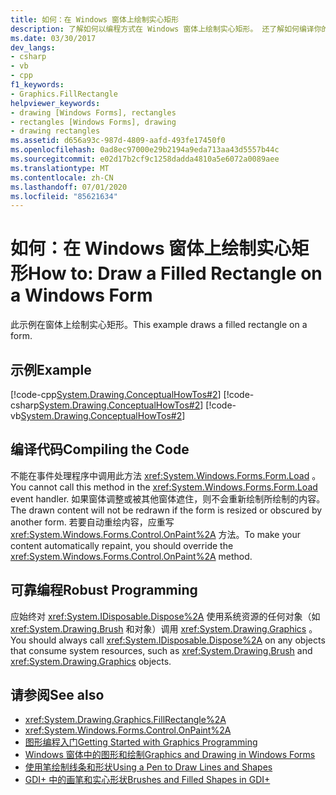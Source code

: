 ```yaml
---
title: 如何：在 Windows 窗体上绘制实心矩形
description: 了解如何以编程方式在 Windows 窗体上绘制实心矩形。 还了解如何编译你的代码。
ms.date: 03/30/2017
dev_langs:
- csharp
- vb
- cpp
f1_keywords:
- Graphics.FillRectangle
helpviewer_keywords:
- drawing [Windows Forms], rectangles
- rectangles [Windows Forms], drawing
- drawing rectangles
ms.assetid: d656a93c-987d-4809-aafd-493fe17450f0
ms.openlocfilehash: 0ad8ec97000e29b2194a9eda713aa43d5557b44c
ms.sourcegitcommit: e02d17b2cf9c1258dadda4810a5e6072a0089aee
ms.translationtype: MT
ms.contentlocale: zh-CN
ms.lasthandoff: 07/01/2020
ms.locfileid: "85621634"
---
```

# <a name="how-to-draw-a-filled-rectangle-on-a-windows-form"></a><span data-ttu-id="585fb-104">如何：在 Windows 窗体上绘制实心矩形</span><span class="sxs-lookup"><span data-stu-id="585fb-104">How to: Draw a Filled Rectangle on a Windows Form</span></span>
<span data-ttu-id="585fb-105">此示例在窗体上绘制实心矩形。</span><span class="sxs-lookup"><span data-stu-id="585fb-105">This example draws a filled rectangle on a form.</span></span>  
  
## <a name="example"></a><span data-ttu-id="585fb-106">示例</span><span class="sxs-lookup"><span data-stu-id="585fb-106">Example</span></span>  
 [!code-cpp[System.Drawing.ConceptualHowTos#2](~/samples/snippets/cpp/VS_Snippets_Winforms/System.Drawing.ConceptualHowTos/cpp/form1.cpp#2)]
 [!code-csharp[System.Drawing.ConceptualHowTos#2](~/samples/snippets/csharp/VS_Snippets_Winforms/System.Drawing.ConceptualHowTos/CS/form1.cs#2)]
 [!code-vb[System.Drawing.ConceptualHowTos#2](~/samples/snippets/visualbasic/VS_Snippets_Winforms/System.Drawing.ConceptualHowTos/VB/form1.vb#2)]  
  
## <a name="compiling-the-code"></a><span data-ttu-id="585fb-107">编译代码</span><span class="sxs-lookup"><span data-stu-id="585fb-107">Compiling the Code</span></span>  
 <span data-ttu-id="585fb-108">不能在事件处理程序中调用此方法 <xref:System.Windows.Forms.Form.Load> 。</span><span class="sxs-lookup"><span data-stu-id="585fb-108">You cannot call this method in the <xref:System.Windows.Forms.Form.Load> event handler.</span></span> <span data-ttu-id="585fb-109">如果窗体调整或被其他窗体遮住，则不会重新绘制所绘制的内容。</span><span class="sxs-lookup"><span data-stu-id="585fb-109">The drawn content will not be redrawn if the form is resized or obscured by another form.</span></span> <span data-ttu-id="585fb-110">若要自动重绘内容，应重写 <xref:System.Windows.Forms.Control.OnPaint%2A> 方法。</span><span class="sxs-lookup"><span data-stu-id="585fb-110">To make your content automatically repaint, you should override the <xref:System.Windows.Forms.Control.OnPaint%2A> method.</span></span>  
  
## <a name="robust-programming"></a><span data-ttu-id="585fb-111">可靠编程</span><span class="sxs-lookup"><span data-stu-id="585fb-111">Robust Programming</span></span>  
 <span data-ttu-id="585fb-112">应始终对 <xref:System.IDisposable.Dispose%2A> 使用系统资源的任何对象（如 <xref:System.Drawing.Brush> 和对象）调用 <xref:System.Drawing.Graphics> 。</span><span class="sxs-lookup"><span data-stu-id="585fb-112">You should always call <xref:System.IDisposable.Dispose%2A> on any objects that consume system resources, such as <xref:System.Drawing.Brush> and <xref:System.Drawing.Graphics> objects.</span></span>  
  
## <a name="see-also"></a><span data-ttu-id="585fb-113">请参阅</span><span class="sxs-lookup"><span data-stu-id="585fb-113">See also</span></span>

- <xref:System.Drawing.Graphics.FillRectangle%2A>
- <xref:System.Windows.Forms.Control.OnPaint%2A>
- [<span data-ttu-id="585fb-114">图形编程入门</span><span class="sxs-lookup"><span data-stu-id="585fb-114">Getting Started with Graphics Programming</span></span>](getting-started-with-graphics-programming.md)
- [<span data-ttu-id="585fb-115">Windows 窗体中的图形和绘制</span><span class="sxs-lookup"><span data-stu-id="585fb-115">Graphics and Drawing in Windows Forms</span></span>](graphics-and-drawing-in-windows-forms.md)
- [<span data-ttu-id="585fb-116">使用笔绘制线条和形状</span><span class="sxs-lookup"><span data-stu-id="585fb-116">Using a Pen to Draw Lines and Shapes</span></span>](using-a-pen-to-draw-lines-and-shapes.md)
- [<span data-ttu-id="585fb-117">GDI+ 中的画笔和实心形状</span><span class="sxs-lookup"><span data-stu-id="585fb-117">Brushes and Filled Shapes in GDI+</span></span>](brushes-and-filled-shapes-in-gdi.md)
